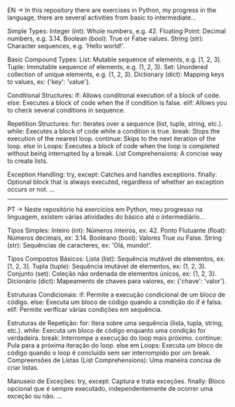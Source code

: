 EN -> In this repository there are exercises in Python, my progress in the language, there are several activities from basic to intermediate...

Simple Types:
Integer (int): Whole numbers, e.g. 42.
Floating Point: Decimal numbers, e.g. 3.14.
Boolean (bool): True or False values.
String (str): Character sequences, e.g. 'Hello world!'.

Basic Compound Types:
List: Mutable sequence of elements, e.g. [1, 2, 3].
Tuple: Immutable sequence of elements, e.g. (1, 2, 3).
Set: Unordered collection of unique elements, e.g. {1, 2, 3}.
Dictionary (dict): Mapping keys to values, ex: {'key': 'value'}.

Conditional Structures:
if: Allows conditional execution of a block of code.
else: Executes a block of code when the if condition is false.
elif: Allows you to check several conditions in sequence.

Repetition Structures:
for: Iterates over a sequence (list, tuple, string, etc.).
while: Executes a block of code while a condition is true.
break: Stops the execution of the nearest loop.
continue: Skips to the next iteration of the loop.
else in Loops: Executes a block of code when the loop is completed without being interrupted by a break.
List Comprehensions:
A concise way to create lists.

Exception Handling:
try, except: Catches and handles exceptions.
finally: Optional block that is always executed, regardless of whether an exception occurs or not.
...

--------------------------------------------------------------------------------------------------------------------------------------------------
PT -> Neste repositório há exercícios em Python, meu progresso na linguagem, existem várias atividades do básico até o intermediário...

Tipos Simples:
Inteiro (int): Números inteiros, ex: 42.
Ponto Flutuante (float): Números decimais, ex: 3.14.
Booleano (bool): Valores True ou False.
String (str): Sequências de caracteres, ex: 'Olá, mundo!'.

Tipos Compostos Básicos:
Lista (list): Sequência mutável de elementos, ex: [1, 2, 3].
Tupla (tuple): Sequência imutável de elementos, ex: (1, 2, 3).
Conjunto (set): Coleção não ordenada de elementos únicos, ex: {1, 2, 3}.
Dicionário (dict): Mapeamento de chaves para valores, ex: {'chave': 'valor'}.

Estruturas Condicionais:
if: Permite a execução condicional de um bloco de código.
else: Executa um bloco de código quando a condição do if é falsa.
elif: Permite verificar várias condições em sequência.

Estruturas de Repetição:
for: Itera sobre uma sequência (lista, tupla, string, etc.).
while: Executa um bloco de código enquanto uma condição for verdadeira.
break: Interrompe a execução do loop mais próximo.
continue: Pula para a próxima iteração do loop.
else em Loops: Executa um bloco de código quando o loop é concluído sem ser interrompido por um break.
Compreensões de Listas (List Comprehensions):
Uma maneira concisa de criar listas.

Manuseio de Exceções:
try, except: Captura e trata exceções.
finally: Bloco opcional que é sempre executado, independentemente de ocorrer uma exceção ou não.
...
